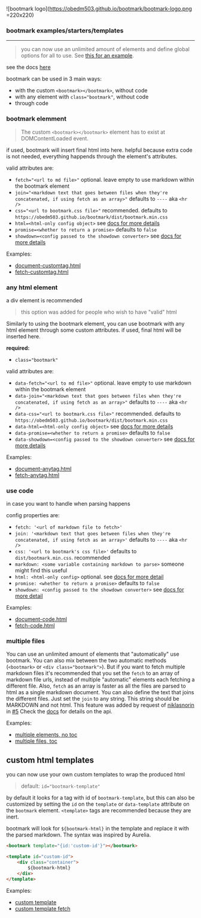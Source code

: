 ![bootmark logo](https://obedm503.github.io/bootmark/bootmark-logo.png =220x220)

### bootmark examples/starters/templates

----

> you can now use an unlimited amount of elements and define global options for all to use. See [this for an example](https://obedm503.github.io/katex-latex/).

see the docs [here](https://obedm503.github.io/bootmark/docs/)

bootmark can be used in 3 main ways:
- with the custom `<bootmark></bootmark>`, without code
- with any element with `class="bootmark"`, without code
- through code

### bootmark elemment

> The custom `<bootmark></bootmark>` element has to exist at DOMContentLoaded event.

if used, bootmark will insert final html into here. helpful because extra code is not needed, everything happends through the element's attributes.

valid attributes are:
- `fetch="<url to md file>"` optional. leave empty to use markdown within the bootmark element
- `join="<markdown text that goes between files when they're concatenated, if using fetch as an array>"` defaults to `----` aka `<hr />`
- `css="<url to bootmark.css file>"` recommended. defaults to `https://obedm503.github.io/bootmark/dist/bootmark.min.css`
- `html=<html-only config object>` see [docs for more details](https://obedm503.github.io/bootmark/docs/)
- `promise=<whether to return a promise>` defaults to `false`
- `showdown=<config passed to the showdown converter>` see [docs for more details](https://obedm503.github.io/bootmark/docs/)

Examples:
- [document-customtag.html](https://obedm503.github.io/bootmark/docs/document-customtag.html)
- [fetch-customtag.html](https://obedm503.github.io/bootmark/docs/fetch-customtag.html)

### any html element

a div element is recommended

> this option was added for people who wish to have "valid" html

Similarly to using the bootmark element, you can use bootmark with any html element through some custom attributes. if used, final html will be inserted here.

**required:**
- `class="bootmark"`

valid attributes are:
- `data-fetch="<url to md file>"` optional. leave empty to use markdown within the bootmark element
- `data-join="<markdown text that goes between files when they're concatenated, if using fetch as an array>"` defaults to `----` aka `<hr />`
- `data-css="<url to bootmark.css file>"` recommended. defaults to `https://obedm503.github.io/bootmark/dist/bootmark.min.css`
- `data-html=<html-only config object>` see [docs for more details](https://obedm503.github.io/bootmark/docs/)
- `data-promise=<whether to return a promise>` defaults to `false`
- `data-showdown=<config passed to the showdown converter>` see [docs for more details](https://obedm503.github.io/bootmark/docs/)

Examples:
- [document-anytag.html](https://obedm503.github.io/bootmark/docs/document-anytag.html)
- [fetch-anytag.html](https://obedm503.github.io/bootmark/docs/fetch-anytag.html)

### use code

in case you want to handle when parsing happens

config properties are:
- `fetch: '<url of markdown file to fetch>'`
- `join: '<markdown text that goes between files when they're concatenated, if using fetch as an array>'` defaults to `----` aka `<hr />`
- `css: '<url to bootmark's css file>'` defaults to `dist/bootmark.min.css`. recommended
- `markdown: <some variable containing markdown to parse>` someone might find this useful
- `html: <html-only config>` optional. see [docs for more detail](https://obedm503.github.io/bootmark/docs/index.html)
- `promise: <whether to return a promise>` defaults to `false`
- `showdown: <config passed to the showdown converter>` see [docs for more detail](https://obedm503.github.io/bootmark/docs/)

Examples:
- [document-code.html](https://obedm503.github.io/bootmark/docs/document-code.html)
- [fetch-code.html](https://obedm503.github.io/bootmark/docs/fetch-code.html)

### multiple files

You can use an unlimited amount of elements that "automatically" use bootmark. You can also mix between the two automatic methods (`<bootmark>` or `<div class="bootmark">`). But if you want to fetch multiple markdown files it's recommended that you set the `fetch` to an array of markdown file urls, instead of multiple "automatic" elements each fetching a different file. Also, `fetch` as an array is faster as all the files are parsed to html as a single markdown document. You can also define the text that joins the different files. Just set the `join` to any string. This string should be MARKDOWN and not html. This feature was added by request of [niklasnorin](https://github.com/niklasnorin/) in [#5](https://github.com/obedm503/bootmark/issues/5) Check the [docs](https://obedm503.github.io/bootmark/docs/) for details on the api.

Examples:
- [multiple elements, no toc](https://obedm503.github.io/bootmark/docs/multiple-elements-no-toc.html)
- [multiple files, toc](https://obedm503.github.io/bootmark/docs/multiple-files-toc.html)

## custom html templates

you can now use your own custom templates to wrap the produced html

> default: `id="bootmark-template"`

by default it looks for a tag with id of `bootmark-template`, but this can also be customized by setting the `id` on the `template` or `data-template` attribute on the `bootmark` element. `<template>` tags are recommended because they are inert.

bootmark will look for `${bootmark-html}` in the template and replace it with the parsed markdown. The syntax was inspired by Aurelia.

```html
<bootmark template="{id:'custom-id'}"></bootmark>

<template id="custom-id">
	<div class="container">
		${bootmark-html}
	</div>
</template>
```

Examples:
- [custom template](https://obedm503.github.io/bootmark/docs/template-example.html)
- [custom template fetch](https://obedm503.github.io/bootmark/docs/template-fetch-example.html)
